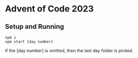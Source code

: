 # Advent of Code 2023

## Setup and Running

```
npm i
npm start [day number]
```

If the [day number] is omitted, then the last day folder is picked.
